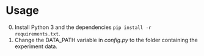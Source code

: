# Usage
0. Install Python 3 and the dependencies `pip install -r requirements.txt`.
1. Change the DATA_PATH variable in *config.py* to the folder containing the experiment data. 